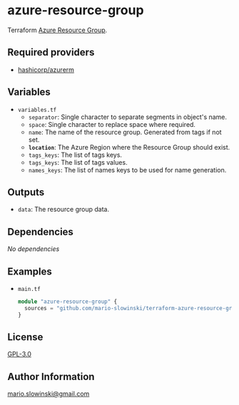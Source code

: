 azure-resource-group
====================

Terraform [Azure Resource Group](https://learn.microsoft.com/en-us/azure/azure-resource-manager/management/manage-resource-groups-portal).

Required providers
------------------

* [hashicorp/azurerm](https://registry.terraform.io/providers/hashicorp/azurerm/latest/docs)

Variables
--------------

* `variables.tf`
  * `separator`: Single character to separate segments in object's name.
  * `space`: Single character to replace space where required.
  * `name`: The name of the resource group. Generated from tags if not set.
  * **`location`**: The Azure Region where the Resource Group should exist.
  * `tags_keys`: The list of tags keys.
  * `tags_keys`: The list of tags values.
  * `names_keys`: The list of names keys to be used for name generation.

Outputs
--------------

* `data`: The resource group data.

Dependencies
------------

*No* *dependencies*

Examples
--------

* `main.tf`

  ```terraform
  module "azure-resource-group" {
    sources = "github.com/mario-slowinski/terraform-azure-resource-group"
  }
  ```

License
-------

[GPL-3.0](https://www.gnu.org/licenses/gpl-3.0.html)

Author Information
------------------

[mario.slowinski@gmail.com](mailto:mario.slowinski@gmail.com)
